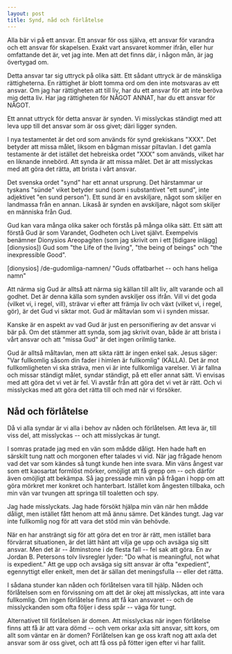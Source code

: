 ```yaml
---
layout: post
title: Synd, nåd och förlåtelse
---
```


Alla bär vi på ett ansvar. Ett ansvar för oss själva, ett ansvar
för varandra och ett ansvar för skapelsen. Exakt vart ansvaret
kommer ifrån, eller hur omfattande det är, vet jag inte. Men att
det finns där, i någon mån, är jag övertygad om.

Detta ansvar tar sig uttryck på olika sätt. Ett sådant uttryck är
de mänskliga rättigheterna. En rättighet är blott tomma ord om
den inte motsvaras av ett ansvar. Om jag har rättigheten att till
liv, har du ett ansvar för att inte beröva mig detta liv. Har jag
rättigheten för NÅGOT ANNAT, har du ett ansvar för NÅGOT.

Ett annat uttryck för detta ansvar är synden. Vi misslyckas
ständigt med att leva upp till det ansvar som är oss givet; däri
ligger synden.

I nya testamentet är det ord som används för synd grekiskans
"XXX". Det betyder att missa målet, liksom en bågman missar
piltavlan. I det gamla testamente är det istället det hebreiska
ordet "XXX" som används, vilket har en liknande innebörd. Att
synda är att missa målet. Det är att misslyckas med att göra det
rätta, att brista i vårt ansvar. 

Det svenska ordet "synd" har ett annat ursprung. Det härstammar
ur tyskans "sünde" viket betyder sund (som i substantivet "ett
sund", inte adjektivet "en sund person"). Ett sund är en
avskiljare, något som skiljer en landmassa från en annan. Likaså
är synden en avskiljare, något som skiljer en människa från Gud.

Gud kan vara många olika saker och förstås på många olika sätt.
Ett sätt att förstå Gud är som Varandet, Godheten och Livet
självt. Exempelvis benämner Dionysios Areopagiten (som jag
skrivit om i ett [tidigare inlägg][dionysios]) Gud som "the Life
of the living", "the being of beings" och "the inexpressible
Good".

[dionysios] /de-gudomliga-namnen/ "Guds offatbarhet -- och hans heliga namn"

Att närma sig Gud är alltså att närma sig källan till allt liv,
allt varande och all godhet. Det är denna källa som synden
avskiljer oss ifrån. Vill vi det goda (vilket vi, i regel, vill),
strävar vi efter att främja liv och växt (vilket vi, i regel,
gör), är det Gud vi siktar mot. Gud är måltavlan som vi i synden
missar.

Kanske är en aspekt av vad Gud är just en personifiering av det
ansvar vi bär på. Om det stämmer att synda, som jag skrivit ovan,
både är att brista i vårt ansvar och att "missa Gud" är det ingen
orilmlig tanke. 

Gud är alltså måltavlan, men att sikta rätt är ingen enkel sak.
Jesus säger: "Var fullkomlig såsom din fader i himlen är
fullkomlig" (KÄLLA). Det är mot fullkomligheten vi ska sträva,
men vi är inte fullkomliga varelser. Vi är fallna och missar
ständigt målet, syndar ständigt, på ett eller annat sätt. Vi
envisas med att göra det vi vet är fel. Vi avstår från att göra
det vi vet är rätt. Och vi misslyckas med att göra det rätta till
och med när vi försöker.


## Nåd och förlåtelse

Då vi alla syndar är vi alla i behov av nåden och förlåtelsen.
Att leva är, till viss del, att misslyckas -- och att misslyckas
är tungt. 

I somras pratade jag med en vän som mådde dåligt. Hen hade haft
en särskilt tung natt och morgonen efter talades vi vid. När jag
frågade henom vad det var som kändes så tungt kunde hen inte
svara. Min väns ångest var som ett kaosartat formlöst mörker,
omöjligt att få grepp om -- och därför även omöjligt att bekämpa.
Så jag pressade min vän på frågan i hopp om att göra mörkret mer
konkret och hanterbart. Istället kom ångesten tillbaka, och min
vän var tvungen att springa till toaletten och spy.

Jag hade misslyckats. Jag hade försökt hjälpa min vän när hen
mådde dåligt, men istället fått henom att må ännu sämre. Det
kändes tungt. Jag var inte fullkomlig nog för att vara det stöd
min vän behövde.

När en har ansträngt sig för att göra det en tror är rätt, men
istället bara förvärrat situationen, är det lätt hänt att vilja
ge upp och avsäga sig sitt ansvar. Men det är -- åtminstone i de
flesta fall -- fel sak att göra. En av Jordan B. Petersons tolv
livsregler lyder: "Do what is meaningful, not what is expedient."
Att ge upp och avsäga sig sitt ansvar är ofta "expedient",
egennyttigt eller enkelt, men det är sällan det meningsfulla --
eller det rätta.

I sådana stunder kan nåden och förlåtelsen vara till hjälp. Nåden
och förlåtelsen som en förvissning om att det är okej att
misslyckas, att inte vara fullkomlig. Om ingen förlåtelse finns
att få kan ansvaret -- och de misslyckanden som ofta följer i
dess spår -- väga för tungt.

Alternativet till förlåtelsen är domen. Att misslyckas när ingen
förlåtelse finns att få är att vara dömd -- och vem orkar axla
sitt ansvar, sitt kors, om allt som väntar en är domen?
Förlåtelsen kan ge oss kraft nog att axla det ansvar som är oss
givet, och att få oss på fötter igen efter vi har fallit.

